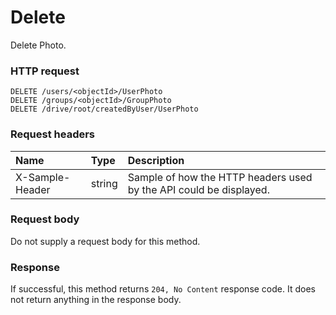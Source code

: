 # Delete

Delete Photo.
### HTTP request
```http
DELETE /users/<objectId>/UserPhoto
DELETE /groups/<objectId>/GroupPhoto
DELETE /drive/root/createdByUser/UserPhoto

```
### Request headers
| Name       | Type | Description|
|:---------------|:--------|:----------|
| X-Sample-Header  | string  | Sample of how the HTTP headers used by the API could be displayed.|

### Request body
Do not supply a request body for this method.


### Response
If successful, this method returns `204, No Content` response code. It does not return anything in the response body.


<!-- uuid: 30cc9c18-d238-405f-a4b4-4f6684dc879e
2015-10-12 23:28:11 UTC -->